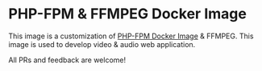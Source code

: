 # PHP-FPM & FFMPEG Docker Image
This image is a customization of [PHP-FPM Docker Image](https://github.com/Rp70/docker-php-ffmpeg) & FFMPEG. This image is used to develop video & audio web application.

All PRs and feedback are welcome!
